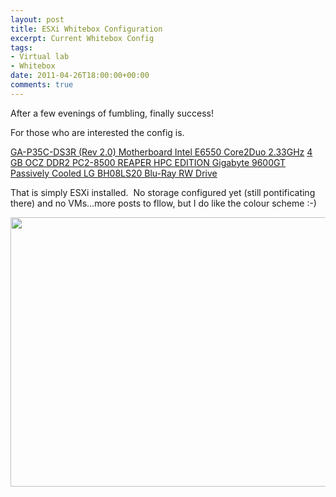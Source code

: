 ```yaml
---
layout: post
title: ESXi Whitebox Configuration
excerpt: Current Whitebox Config
tags:
- Virtual lab
- Whitebox
date: 2011-04-26T18:00:00+00:00
comments: true
---
```

After a few evenings of fumbling, finally success!

For those who are interested the config is.

<a href="http://us.test.giga-byte.com/Products/Motherboard/Products_Overview.aspx?ProductID=2631" target="_blank">GA-P35C-DS3R (Rev 2.0) Motherboard
</a><a href="http://ark.intel.com/Product.aspx?id=30783">Intel E6550 Core2Duo 2.33GHz</a>
<a href="http://www.ocztechnology.com/ocz-ddr2-pc2-8500-reaper-hpc-edition-eol.html" target="_blank">4 GB OCZ DDR2 PC2-8500 REAPER HPC EDITION
</a><a href="http://www.gigabyte.com/products/product-page.aspx?pid=2912&amp;dl=#ov" target="_blank">Gigabyte 9600GT Passively Cooled
</a><a href="http://www.lg.com/ca_en/computer-products/optical-storage/LG-internal-dvd-burner-BH08LS20.jsp" target="_blank">LG BH08LS20 Blu-Ray RW Drive</a>

That is simply ESXi installed.  No storage configured yet (still pontificating there) and no VMs...more posts to fllow, but I do like the colour scheme :-)

<a href="http://chrisneale.files.wordpress.com/2011/04/esxi.jpg"><img class="alignnone size-full wp-image-29" title="esxi" src="http://chrisneale.files.wordpress.com/2011/04/esxi.jpg" alt="" width="720" height="431" /></a>
